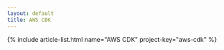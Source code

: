 ```yaml
---
layout: default
title: AWS CDK
---
```


{% include article-list.html name="AWS CDK" project-key="aws-cdk" %}
